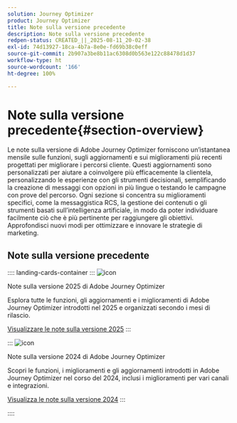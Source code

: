 ```yaml
---
solution: Journey Optimizer
product: Journey Optimizer
title: Note sulla versione precedente
description: Note sulla versione precedente
redpen-status: CREATED_||_2025-08-11_20-02-38
exl-id: 74d13927-18ca-4b7a-8e0e-fd69b38c0eff
source-git-commit: 2b907a3be8b11ac6308d0b563e122c88478d1d37
workflow-type: ht
source-wordcount: '166'
ht-degree: 100%

---
```


# Note sulla versione precedente{#section-overview}

Le note sulla versione di Adobe Journey Optimizer forniscono un’istantanea mensile sulle funzioni, sugli aggiornamenti e sui miglioramenti più recenti progettati per migliorare i percorsi cliente. Questi aggiornamenti sono personalizzati per aiutare a coinvolgere più efficacemente la clientela, personalizzando le esperienze con gli strumenti decisionali, semplificando la creazione di messaggi con opzioni in più lingue o testando le campagne con prove del percorso. Ogni sezione si concentra su miglioramenti specifici, come la messaggistica RCS, la gestione dei contenuti o gli strumenti basati sull’intelligenza artificiale, in modo da poter individuare facilmente ciò che è più pertinente per raggiungere gli obiettivi. Approfondisci nuovi modi per ottimizzare e innovare le strategie di marketing.

## Note sulla versione precedente

:::: landing-cards-container
:::
![icon](https://cdn.experienceleague.adobe.com/icons/list-check.svg?lang=it)

Note sulla versione 2025 di Adobe Journey Optimizer

Esplora tutte le funzioni, gli aggiornamenti e i miglioramenti di Adobe Journey Optimizer introdotti nel 2025 e organizzati secondo i mesi di rilascio.

[Visualizzare le note sulla versione 2025](../using/rn/release-notes-2025.md)
:::

:::
![icon](https://cdn.experienceleague.adobe.com/icons/list-check.svg?lang=it)

Note sulla versione 2024 di Adobe Journey Optimizer

Scopri le funzioni, i miglioramenti e gli aggiornamenti introdotti in Adobe Journey Optimizer nel corso del 2024, inclusi i miglioramenti per vari canali e integrazioni.

[Visualizza le note sulla versione 2024](../using/rn/release-notes-2024.md)
:::

::::

